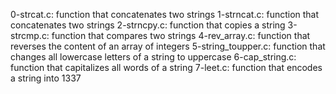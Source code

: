 0-strcat.c: function that concatenates two strings
1-strncat.c: function that concatenates two strings
2-strncpy.c: function that copies a string
3-strcmp.c: function that compares two strings
4-rev_array.c: function that reverses the content of an array of integers
5-string_toupper.c: function that changes all lowercase letters of a string to uppercase
6-cap_string.c: function that capitalizes all words of a string
7-leet.c: function that encodes a string into 1337
